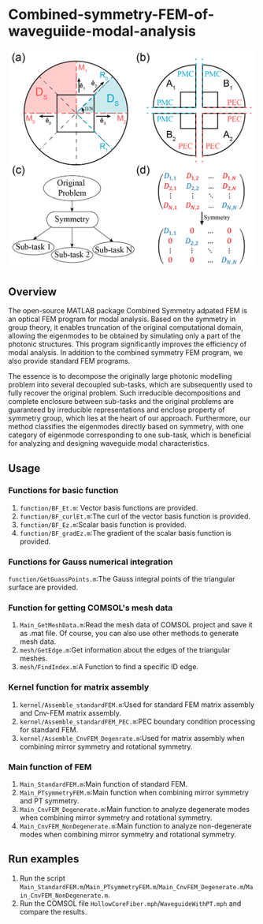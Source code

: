 # Combined-symmetry-FEM-of-waveguiide-modal-analysis
![Cnv structure and different FEM calculation domains.](image/Fig2.png)

## Overview
The open-source MATLAB package Combined Symmetry adpated FEM is an optical FEM program for modal analysis. Based on the symmetry in group theory, it enables truncation of the original computational domain, allowing the eigenmodes to be obtained by simulating only a part of the photonic structures. This program significantly improves the efficiency of modal analysis. In addition to the combined symmetry FEM program, we also provide standard  FEM programs.

The essence is to decompose the originally large photonic modelling problem into several decoupled sub-tasks, which are subsequently used to fully recover the original problem. Such irreducible decompositions and complete enclosure between sub-tasks and the original problems are guaranteed by irreducible representations and enclose property of symmetry group, which lies at the heart of our approach. Furthermore, our method classifies the eigenmodes directly based on symmetry, with one category of eigenmode corresponding to one sub-task, which is beneficial for analyzing and designing waveguide modal characteristics.

## Usage
### Functions for basic function
1. `function/BF_Et.m`: Vector basis functions are provided.
2. `function/BF_curlEt.m`:The curl of the vector basis function is provided.
3. `function/BF_Ez.m`:Scalar basis function is provided.
4. `function/BF_gradEz.m`:The gradient of the scalar basis function is provided.

### Functions for Gauss numerical integration
`function/GetGuassPoints.m`:The Gauss integral points of the triangular surface are provided.

### Function for getting COMSOL's mesh data
1. `Main_GetMeshData.m`:Read the mesh data of COMSOL project and save it as .mat file. Of course, you can also use other methods to generate mesh data.
2. `mesh/GetEdge.m`:Get information about the edges of the triangular meshes.
3. `mesh/FindIndex.m`:A Function to find a specific ID edge.

### Kernel function for matrix assembly
1. `kernel/Assemble_standardFEM.m`:Used for standard FEM matrix assembly and Cnv-FEM matrix assembly.
2. `kernel/Assemble_standardFEM_PEC.m`:PEC boundary condition processing for standard FEM.
3. `kernel/Assemble_CnvFEM_Degenrate.m`:Used for matrix assembly when combining mirror symmetry and rotational symmetry.

### Main function of FEM
1. `Main_StandardFEM.m`:Main function of standard FEM.
2. `Main_PTsymmetryFEM.m`:Main function when combining mirror symmetry and PT symmetry.
3. `Main_CnvFEM_Degenerate.m`:Main function to analyze degenerate modes when combining mirror symmetry and rotational symmetry.
4. `Main_CnvFEM_NonDegenerate.m`:Main function to analyze non-degenerate modes when combining mirror symmetry and rotational symmetry.

## Run examples
1. Run the script `Main_StandardFEM.m`/`Main_PTsymmetryFEM.m`/`Main_CnvFEM_Degenerate.m`/`Main_CnvFEM_NonDegenerate.m`.
2. Run the COMSOL file `HollowCoreFiber.mph`/`WaveguideWithPT.mph` and compare the results.
